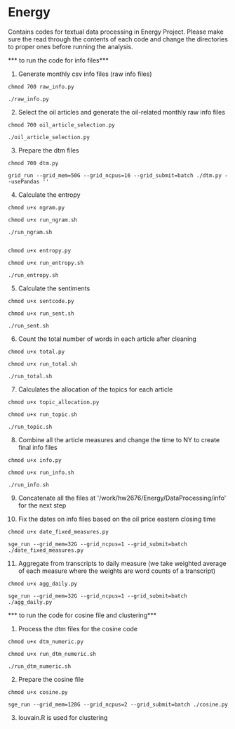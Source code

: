 # Energy

Contains codes for textual data processing in Energy Project. Please make sure the read through the contents of each code and change the directories to proper ones before running the analysis.


*** to run the code for info files***

1. Generate monthly csv info files (raw info files)
```
chmod 700 raw_info.py

./raw_info.py

```
2. Select the oil articles and generate the oil-related monthly raw info files
```
chmod 700 oil_article_selection.py

./oil_article_selection.py

```
3. Prepare the dtm files
```
chmod 700 dtm.py

grid_run --grid_mem=50G --grid_ncpus=16 --grid_submit=batch ./dtm.py --usePandas '' 

```
4.  Calculate the entropy
```
chmod u+x ngram.py

chmod u+x run_ngram.sh

./run_ngram.sh


chmod u+x entropy.py

chmod u+x run_entropy.sh

./run_entropy.sh
```
5.  Calculate the sentiments
```
chmod u+x sentcode.py

chmod u+x run_sent.sh

./run_sent.sh 

```
6.  Count the total number of words in each article after cleaning
```
chmod u+x total.py

chmod u+x run_total.sh 

./run_total.sh  

```
7.  Calculates the allocation of the topics for each article
```
chmod u+x topic_allocation.py

chmod u+x run_topic.sh  

./run_topic.sh 

```
8.  Combine all the article measures and change the time to NY to create final info files
```
chmod u+x info.py

chmod u+x run_info.sh

./run_info.sh

```
9. Concatenate all the files at '/work/hw2676/Energy/DataProcessing/info' for the next step

10. Fix the dates on info files based on the oil price eastern closing time 

```
chmod u+x date_fixed_measures.py

sge_run --grid_mem=32G --grid_ncpus=1 --grid_submit=batch ./date_fixed_measures.py
```
11. Aggregate from transcripts to daily measure (we take weighted average of each measure where the weights are word counts of a transcript)

```
chmod u+x agg_daily.py

sge_run --grid_mem=32G --grid_ncpus=1 --grid_submit=batch ./agg_daily.py
```

*** to run the code for cosine file and clustering***

1. Process the dtm files for the cosine code 
```
chmod u+x dtm_numeric.py

chmod u+x run_dtm_numeric.sh

./run_dtm_numeric.sh

```
2. Prepare the cosine file
```
chmod u+x cosine.py

sge_run --grid_mem=128G --grid_ncpus=2 --grid_submit=batch ./cosine.py
```
3. louvain.R is used for clustering



